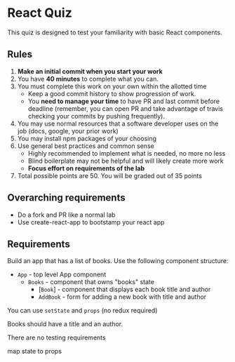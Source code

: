 # React Quiz

This quiz is designed to test your familiarity with basic React components.

## Rules

1. **Make an initial commit when you start your work**
1. You have **40 minutes** to complete what you can.
1. You must complete this work on your own within the allotted time
    * Keep a good commit history to show progression of work.
    * You **need to manage your time** to have PR and last commit before deadline (remember, you can
    open PR and take advantage of travis checking your commits by pushing frequently).
1. You may use normal resources that a software developer uses on the job (docs, google, your prior work)
1. You may install npm packages of your choosing
1. Use general best practices and common sense
    * Highly recommended to implement what is needed, no more no less
    * Blind boilerplate may not be helpful and will likely create more work
    * **Focus effort on requirements of the lab**
1. Total possible points are 50. You will be graded out of 35 points

## Overarching requirements
* Do a fork and PR like a normal lab
* Use create-react-app to bootstamp your react app

## Requirements

Build an app that has a list of books. Use the following component structure:

* `App` - top level App component
  * `Books` - component that owns "books" state
    * [`Book`] - component that displays each book title and author
    * `AddBook` - form for adding a new book with title and author
    
You can use `setState` and `props` (no redux required)
    
Books should have a title and an author.

There are no testing requirements

map state to props
